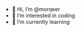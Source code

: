 - 👋 Hi, I’m @morqeer
- 👀 I’m interested in coding
- 🌱 I’m currently learning 

<!---
morqeer/morqeer is a ✨ special ✨ repository because its `README.md` (this file) appears on your GitHub profile.
You can click the Preview link to take a look at your changes.
--->
